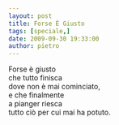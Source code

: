```yaml
---
layout: post
title: Forse È Giusto
tags: [speciale,]
date: 2009-09-30 19:33:00
author: pietro
---
```

Forse è giusto<br/>che tutto finisca<br/>dove non è mai cominciato,<br/>e che finalmente<br/>a pianger riesca<br/>tutto ciò per cui mai ha potuto.
